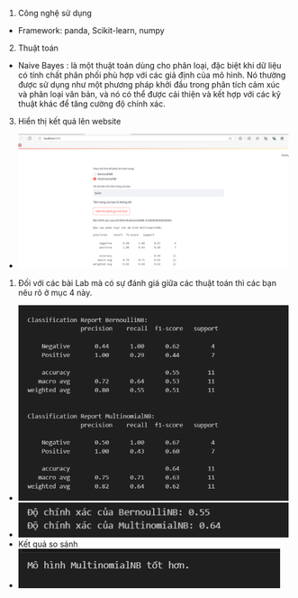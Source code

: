 1. Công nghệ sử dụng
+ Framework: panda, Scikit-learn, numpy
2. Thuật toán
+ Naive Bayes : là một thuật toán dùng cho phân loại, đặc biệt khi dữ liệu có tính chất phân phối phù hợp với các giả định của mô hình. Nó thường được sử dụng như một phương pháp khởi đầu trong phân tích cảm xúc và phân loại văn bản, và nó có thể được cải thiện và kết hợp với các kỹ thuật khác để tăng cường độ chính xác.
3. Hiển thị kết quả lên website
+ ![example](anh.png)
1. Đối với các bài Lab mà có sự đánh giá giữa các thuật toán thì các bạn nêu rõ ở mục 4 này.
+ ![example](e.png)
+ ![example](u.png)
+ Kết quả so sánh
+ ![example](s.png)
